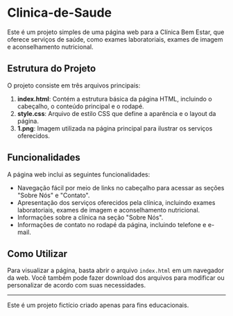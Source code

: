 # Clinica-de-Saude

Este é um projeto simples de uma página web para a Clínica Bem Estar, que oferece serviços de saúde, como exames laboratoriais, exames de imagem e aconselhamento nutricional.

## Estrutura do Projeto

O projeto consiste em três arquivos principais:

1. **index.html**: Contém a estrutura básica da página HTML, incluindo o cabeçalho, o conteúdo principal e o rodapé.
2. **style.css**: Arquivo de estilo CSS que define a aparência e o layout da página.
3. **1.png**: Imagem utilizada na página principal para ilustrar os serviços oferecidos.

## Funcionalidades

A página web inclui as seguintes funcionalidades:

- Navegação fácil por meio de links no cabeçalho para acessar as seções "Sobre Nós" e "Contato".
- Apresentação dos serviços oferecidos pela clínica, incluindo exames laboratoriais, exames de imagem e aconselhamento nutricional.
- Informações sobre a clínica na seção "Sobre Nós".
- Informações de contato no rodapé da página, incluindo telefone e e-mail.

## Como Utilizar

Para visualizar a página, basta abrir o arquivo `index.html` em um navegador da web. Você também pode fazer download dos arquivos para modificar ou personalizar de acordo com suas necessidades.

--- 

Este é um projeto fictício criado apenas para fins educacionais.
